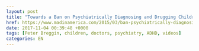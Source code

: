 ```yaml
---
layout: post
title: "Towards a Ban on Psychiatrically Diagnosing and Drugging Children"
href: https://www.madinamerica.com/2015/03/ban-psychiatrically-diagnosing-drugging-children/
date: 2017-11-04 00:39:48 +0000
tags: [Peter Breggin, children, doctors, psychiatry, ADHD, videos]
categories: EN
---
```

